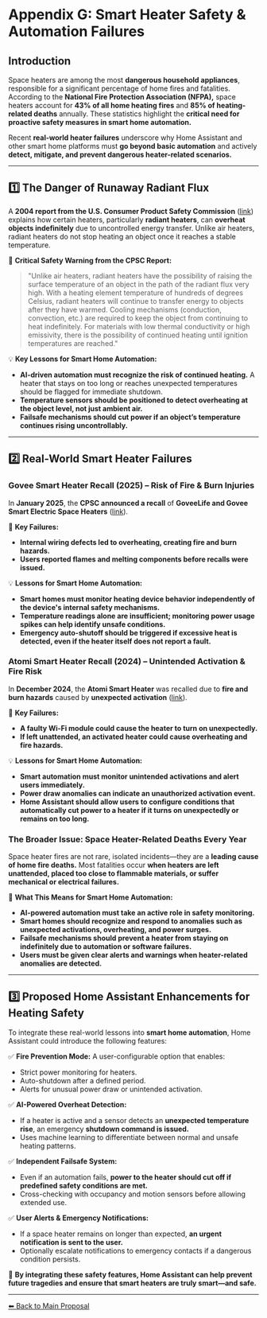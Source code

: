 # **Appendix G: Smart Heater Safety & Automation Failures**

## **Introduction**
Space heaters are among the most **dangerous household appliances**, responsible for a significant percentage of home fires and fatalities. According to the **National Fire Protection Association (NFPA),** space heaters account for **43% of all home heating fires** and **85% of heating-related deaths** annually. These statistics highlight the **critical need for proactive safety measures in smart home automation.**

Recent **real-world heater failures** underscore why Home Assistant and other smart home platforms must **go beyond basic automation** and actively **detect, mitigate, and prevent dangerous heater-related scenarios.**

---

## **1️⃣ The Danger of Runaway Radiant Flux**
A **2004 report from the U.S. Consumer Product Safety Commission** ([link](https://www.cpsc.gov/s3fs-public/pdfs/blk_media_HeaterFeb04.pdf)) explains how certain heaters, particularly **radiant heaters**, can **overheat objects indefinitely** due to uncontrolled energy transfer. Unlike air heaters, radiant heaters do not stop heating an object once it reaches a stable temperature.

🚨 **Critical Safety Warning from the CPSC Report:**
> "Unlike air heaters, radiant heaters have the possibility of raising the surface temperature
of an object in the path of the radiant flux very high. With a heating element temperature of
hundreds of degrees Celsius, radiant heaters will continue to transfer energy to objects after they
have warmed. Cooling mechanisms (conduction, convection, etc.) are required to keep the
object from continuing to heat indefinitely. For materials with low thermal conductivity or high
emissivity, there is the possibility of continued heating until ignition temperatures are reached."

💡 **Key Lessons for Smart Home Automation:**
- **AI-driven automation must recognize the risk of continued heating.** A heater that stays on too long or reaches unexpected temperatures should be flagged for immediate shutdown.
- **Temperature sensors should be positioned to detect overheating at the object level, not just ambient air.**
- **Failsafe mechanisms should cut power if an object’s temperature continues rising uncontrollably.**

---

## **2️⃣ Real-World Smart Heater Failures**

### **Govee Smart Heater Recall (2025) – Risk of Fire & Burn Injuries**  
In **January 2025**, the **CPSC announced a recall** of **GoveeLife and Govee Smart Electric Space Heaters** ([link](https://www.cpsc.gov/Recalls/2025/GoveeLife-and-Govee-Smart-Electric-Space-Heaters-Recalled-Due-to-Fire-and-Burn-Hazards-Imported-by-Govee)). 

🚨 **Key Failures:**
- **Internal wiring defects led to overheating, creating fire and burn hazards.**
- **Users reported flames and melting components before recalls were issued.**

💡 **Lessons for Smart Home Automation:**
- **Smart homes must monitor heating device behavior independently of the device's internal safety mechanisms.**
- **Temperature readings alone are insufficient; monitoring power usage spikes can help identify unsafe conditions.**
- **Emergency auto-shutoff should be triggered if excessive heat is detected, even if the heater itself does not report a fault.**

### **Atomi Smart Heater Recall (2024) – Unintended Activation & Fire Risk**  
In **December 2024**, the **Atomi Smart Heater** was recalled due to **fire and burn hazards** caused by **unexpected activation** ([link](https://www.cpsc.gov/Recalls/2024/Atomi-Recalls-Smart-Heaters-Due-to-Fire-and-Burn-Hazards)).

🚨 **Key Failures:**
- **A faulty Wi-Fi module could cause the heater to turn on unexpectedly.**
- **If left unattended, an activated heater could cause overheating and fire hazards.**

💡 **Lessons for Smart Home Automation:**
- **Smart automation must monitor unintended activations and alert users immediately.**
- **Power draw anomalies can indicate an unauthorized activation event.**
- **Home Assistant should allow users to configure conditions that automatically cut power to a heater if it turns on unexpectedly or remains on too long.**

### **The Broader Issue: Space Heater-Related Deaths Every Year**
Space heater fires are not rare, isolated incidents—they are a **leading cause of home fire deaths.** Most fatalities occur **when heaters are left unattended, placed too close to flammable materials, or suffer mechanical or electrical failures.**

🚨 **What This Means for Smart Home Automation:**
- **AI-powered automation must take an active role in safety monitoring.**
- **Smart homes should recognize and respond to anomalies such as unexpected activations, overheating, and power surges.**
- **Failsafe mechanisms should prevent a heater from staying on indefinitely due to automation or software failures.**
- **Users must be given clear alerts and warnings when heater-related anomalies are detected.**

---

## **3️⃣ Proposed Home Assistant Enhancements for Heating Safety**
To integrate these real-world lessons into **smart home automation**, Home Assistant could introduce the following features:

✅ **Fire Prevention Mode:** A user-configurable option that enables:
   - Strict power monitoring for heaters.
   - Auto-shutdown after a defined period.
   - Alerts for unusual power draw or unintended activation.

✅ **AI-Powered Overheat Detection:**
   - If a heater is active and a sensor detects an **unexpected temperature rise**, an emergency **shutdown command is issued.**
   - Uses machine learning to differentiate between normal and unsafe heating patterns.

✅ **Independent Failsafe System:**
   - Even if an automation fails, **power to the heater should cut off if predefined safety conditions are met.**
   - Cross-checking with occupancy and motion sensors before allowing extended use.

✅ **User Alerts & Emergency Notifications:**
   - If a space heater remains on longer than expected, **an urgent notification is sent to the user.**
   - Optionally escalate notifications to emergency contacts if a dangerous condition persists.

🚨 **By integrating these safety features, Home Assistant can help prevent future tragedies and ensure that smart heaters are truly smart—and safe.**

---

[⬅ Back to Main Proposal](README.md)
